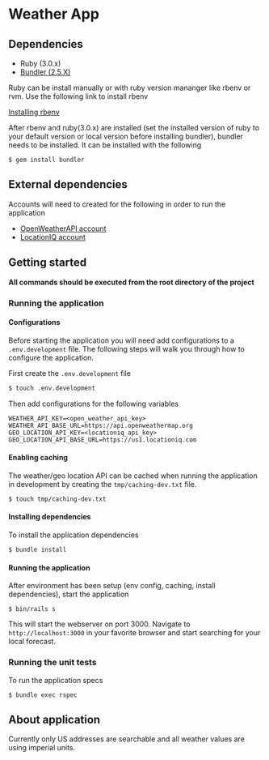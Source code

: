 # Weather App

## Dependencies
- Ruby (3.0.x)
- [Bundler (2.5.X)](https://bundler.io/)

Ruby can be install manually or with ruby version mananger like rbenv or rvm.
Use the following link to install rbenv

[Installing rbenv](https://github.com/rbenv/rbenv)

After rbenv and ruby(3.0.x) are installed (set the installed version of ruby to
your default version or local version before installing bundler), bundler needs
to be installed. It can be installed with the following

```
$ gem install bundler
```

## External dependencies

Accounts will need to created for the following in order to run the application

- [OpenWeatherAPI account](https://home.openweathermap.org/users/sign_up)
- [LocationIQ account](https://my.locationiq.com/register)

## Getting started

**All commands should be executed from the root directory of the project**

### Running the application

#### Configurations

Before starting the application you will need add configurations to a
`.env.development` file. The following steps will walk you through how to
configure the application.

First create the `.env.development` file

```bash
$ touch .env.development
```

Then add configurations for the following variables

```
WEATHER_API_KEY=<open_weather_api_key>
WEATHER_API_BASE_URL=https://api.openweathermap.org
GEO_LOCATION_API_KEY=<locationiq_api_key>
GEO_LOCATION_API_BASE_URL=https://us1.locationiq.com
```

#### Enabling caching

The weather/geo location API can be cached when running the application in
development by creating the `tmp/caching-dev.txt` file.

```
$ touch tmp/caching-dev.txt
```

#### Installing dependencies

To install the application dependencies

```
$ bundle install
```

#### Running the application

After environment has been setup (env config, caching, install dependencies),
start the application

```
$ bin/rails s
```

This will start the webserver on port 3000. Navigate to `http://localhost:3000`
in your favorite browser and start searching for your local forecast.

### Running the unit tests

To run the application specs

```
$ bundle exec rspec
```

## About application

Currently only US addresses are searchable and all weather values are using
imperial units.
